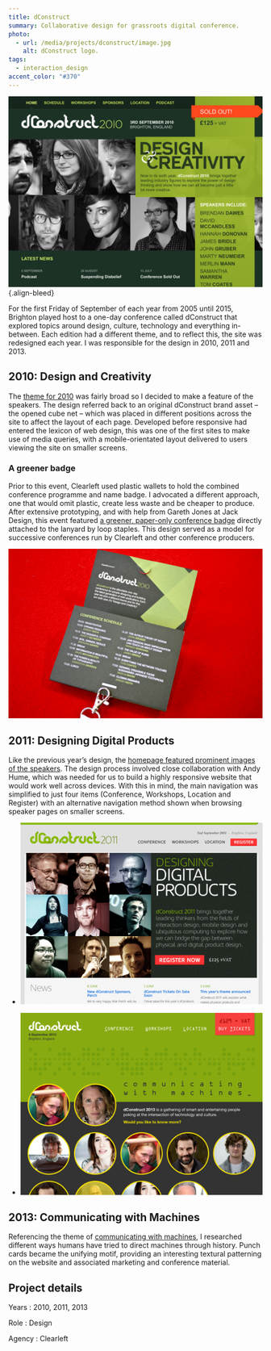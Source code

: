 ```yaml
---
title: dConstruct
summary: Collaborative design for grassroots digital conference.
photo:
  - url: /media/projects/dconstruct/image.jpg
    alt: dConstruct logo.
tags:
  - interaction_design
accent_color: "#370"
---
```


![Home page for the 2010 website.](/media/projects/dconstruct/2010.png#screenshot)
{.align-bleed}

For the first Friday of September of each year from 2005 until 2015, Brighton played host to a one-day conference called dConstruct that explored topics around design, culture, technology and everything in-between. Each edition had a different theme, and to reflect this, the site was redesigned each year. I was responsible for the design in 2010, 2011 and 2013.

## 2010: Design and Creativity

The [theme for 2010][1] was fairly broad so I decided to make a feature of the speakers. The design referred back to an original dConstruct brand asset – the opened cube net – which was placed in different positions across the site to affect the layout of each page. Developed before responsive had entered the lexicon of web design, this was one of the first sites to make use of media queries, with a mobile-orientated layout delivered to users viewing the site on smaller screens.

### A greener badge

Prior to this event, Clearleft used plastic wallets to hold the combined conference programme and name badge. I advocated a different approach, one that would omit plastic, create less waste and be cheaper to produce. After extensive prototyping, and with help from Gareth Jones at Jack Design, this event featured [a greener, paper-only conference badge][2] directly attached to the lanyard by loop staples. This design served as a model for successive conferences run by Clearleft and other conference producers.

[![A folded cardboard name badge.](/media/2010/243/a1/image.jpg "Conference badge for dConstruct 2010. Photograph: James Box")][i1]

## 2011: Designing Digital Products

Like the previous year’s design, the [homepage featured prominent images of the speakers][3]. The design process involved close collaboration with Andy Hume, which was needed for us to build a highly responsive website that would work well across devices. With this in mind, the main navigation was simplified to just four items (Conference, Workshops, Location and Register) with an alternative navigation method shown when browsing speaker pages on smaller screens.

- ![Home page for the 2011 website.](/media/projects/dconstruct/2011.png#screenshot "2011 website.")

- ![Home page for the 2013 website.](/media/projects/dconstruct/2013.png#screenshot "2013 website.")

## 2013: Communicating with Machines

Referencing the theme of [communicating with machines][4], I researched different ways humans have tried to direct machines through history. Punch cards became the unifying motif, providing an interesting textural patterning on the website and associated marketing and conference material.

## Project details

Years
: 2010, 2011, 2013

Role
: Design

Agency
: Clearleft

[1]: http://2010.dconstruct.org/
[2]: /2010/243/a1/dconstruct_conference_badge/
[3]: http://2011.dconstruct.org/
[4]: http://2013.dconstruct.org/
[i1]: https://www.flickr.com/photos/b0xman/4929704982/
